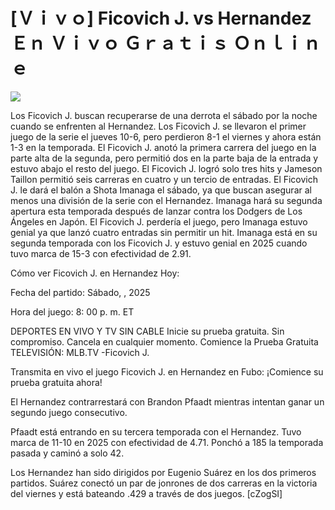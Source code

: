 # [Ｖｉｖｏ] Ficovich J. vs Hernandez Ｅｎ Ｖｉｖｏ Ｇｒａｔｉｓ Ｏｎｌｉｎｅ  
  
  
[![](https://i.imgur.com/qSNzIqt.png)](https://movie.rssnews.media/aBWnhVby.php)  
  
Los Ficovich J. buscan recuperarse de una derrota el sábado por la noche cuando se enfrenten al Hernandez. Los Ficovich J. se llevaron el primer juego de la serie el jueves 10-6, pero perdieron 8-1 el viernes y ahora están 1-3 en la temporada. El Ficovich J. anotó la primera carrera del juego en la parte alta de la segunda, pero permitió dos en la parte baja de la entrada y estuvo abajo el resto del juego. El Ficovich J. logró solo tres hits y Jameson Taillon permitió seis carreras en cuatro y un tercio de entradas. El Ficovich J. le dará el balón a Shota Imanaga el sábado, ya que buscan asegurar al menos una división de la serie con el Hernandez. Imanaga hará su segunda apertura esta temporada después de lanzar contra los Dodgers de Los Ángeles en Japón. El Ficovich J. perdería el juego, pero Imanaga estuvo genial ya que lanzó cuatro entradas sin permitir un hit. Imanaga está en su segunda temporada con los Ficovich J. y estuvo genial en 2025 cuando tuvo marca de 15-3 con efectividad de 2.91.

Cómo ver Ficovich J. en Hernandez Hoy:

Fecha del partido: Sábado, , 2025

Hora del juego: 8: 00 p. m. ET

DEPORTES EN VIVO Y TV SIN CABLE
Inicie su prueba gratuita. Sin compromiso. Cancela en cualquier momento.
Comience la Prueba Gratuita
TELEVISIÓN: MLB.TV -Ficovich J.

Transmita en vivo el juego Ficovich J. en Hernandez en Fubo: ¡Comience su prueba gratuita ahora! 

El Hernandez contrarrestará con Brandon Pfaadt mientras intentan ganar un segundo juego consecutivo.

Pfaadt está entrando en su tercera temporada con el Hernandez. Tuvo marca de 11-10 en 2025 con efectividad de 4.71. Ponchó a 185 la temporada pasada y caminó a solo 42.

Los Hernandez han sido dirigidos por Eugenio Suárez en los dos primeros partidos. Suárez conectó un par de jonrones de dos carreras en la victoria del viernes y está bateando .429 a través de dos juegos. [cZogSI]